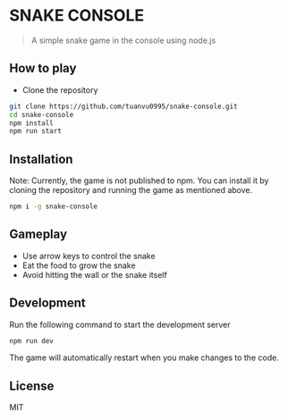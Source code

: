 # SNAKE CONSOLE

> A simple snake game in the console using node.js

## How to play

- Clone the repository

```bash
git clone https://github.com/tuanvu0995/snake-console.git
cd snake-console
npm install
npm run start
```

## Installation

Note: Currently, the game is not published to npm. You can install it by cloning the repository and running the game as mentioned above.
```bash
npm i -g snake-console
```

## Gameplay

- Use arrow keys to control the snake
- Eat the food to grow the snake
- Avoid hitting the wall or the snake itself

## Development

Run the following command to start the development server

```bash
npm run dev
```

The game will automatically restart when you make changes to the code.

## License
MIT
